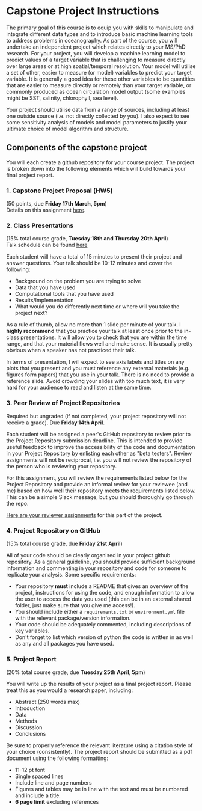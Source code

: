 # Capstone Project Instructions

The primary goal of this course is to equip you with skills to manipulate and integrate different data types and to introduce basic machine learning tools to address problems in oceanography. As part of the course, you will undertake an independent project which relates directly to your MS/PhD research. For your project, you will develop a machine learning model to predict values of a target variable that is challenging to measure directly over large areas or at high spatial/temporal resolution. Your model will utilise a set of other, easier to measure (or model) variables to predict your target variable. It is generally a good idea for these other variables to be quantities that are easier to measure directly or remotely than your target variable, or commonly produced as ocean circulation model output (some examples might be SST, salinity, chlorophyll, sea level). 

Your project should utilise data from a range of sources, including at least one outside source (i.e. not directly collected by you). I also expect to see some sensitivity analysis of models and model parameters to justify your ultimate choice of model algorithm and structure.

## Components of the capstone project
You will each create a github repository for your course project. The project is broken down into the following elements which will build towards your final project report.

### 1. Capstone Project Proposal (HW5)
(50 points, due **Friday 17th March, 5pm**)  
Details on this assignment [here](https://github.com/sophieclayton/OEAS805_envdatasci/blob/master/homework/HW5_capstone_proposal.md).

<!--### 2. Capstone Check-in (HW6)
(50 points, due **Wednesday April 5th, 5pm**)

The capstone check-in is intended to help keep you on track with your capstone project work, and to help flag any major roadblocks or identify needed changes in direction with time to address them before the end of the semester. Depending on whether you are working on a machine learning (supervised or unsupervised) project or a data wrangling project, you will include different elements in your check-in submission. 

Detailed information on the Capstone Check-in assignment can be found here.

Create a Jupyter notebook to perform exploratory data analysis for all of the different data types that you intend to use for your project. You should determine and describe with appropriate figures (don't forget axis labels, units, titles, etc...) and short paragraphs of text:

* A clear description of each data type with information on how to access it. If it's your own data, just state that, if you have accessed the data from some other source provide enough information for someone else to access it.
* The spatial and temporal coverage of each of your data types.
* The level of overlap in coverage and resolution of your different data types. 
-->

### 2. Class Presentations
(15% total course grade, **Tuesday 18th and Thursday 20th April**)  
Talk schedule can be found [here](https://github.com/sophieclayton/OEAS805_envdatasci/blob/master/homework/talk_schedule.md)

Each student will have a total of 15 minutes to present their project and answer questions. Your talk should be 10-12 minutes and cover the following:
* Background on the problem you are trying to solve
* Data that you have used
* Computational tools that you have used
* Results/Implementation 
* What would you do differently next time or where will you take the project next?

As a rule of thumb, allow no more than 1 slide per minute of your talk. I **highly recommend** that you practice your talk at least once prior to the in-class presentations. It will allow you to check that you are within the time range, and that your material flows well and make sense. It is usually pretty obvious when a speaker has not practiced their talk.

In terms of presentation, I will expect to see axis labels and titles on any plots that you present and you must reference any external materials (e.g. figures form papers) that you use in your talk. There is no need to provide a reference slide. Avoid crowding your slides with too much text, it is very hard for your audience to read and listen at the same time.

### 3. Peer Review of Project Repositories
Required but ungraded (if not completed, your project repository will not receive a grade). Due **Friday 14th April**.

Each student will be assigned a peer's GitHub repository to review prior to the Project Repository submission deadline. This is intended to provide useful feedback to improve the accessibility of the code and documentation in your Project Repository by enlisting each other as "beta testers". Review assignments will not be reciprocal, i.e. you will not review the repository of the person who is reviewing your repository.

For this assignment, you will review the requirements listed below for the Project Repository and provide an informal review for your reviewee (and me) based on how well their repository meets the requirements listed below. This can be a simple Slack message, but you should thoroughly go through the repo.

[Here are your reviewer assignments](https://github.com/sophieclayton/OEAS805_envdatasci/blob/master/homework/peer_review_assignments.md) for this part of the project.

### 4. Project Repository on GitHub
(15% total course grade, due **Friday 21st April**)

All of your code should be clearly organised in your project github repository. As a general guideline, you should provide sufficient background information and commenting in your repository and code for someone to replicate your analysis. Some specific requirements:

* Your repository **must** include a README that gives an overview of the project, instructions for using the code, and enough information to allow the user to access the data you used (this can be in an external shared folder, just make sure that you give me access!).
* You should include either a `requirements.txt` or `environment.yml` file with the relevant package/version information.
* Your code should be adequately commented, including descriptions of key variables.
* Don't forget to list which version of python the code is written in as well as any and all packages you have used.

### 5. Project Report
(20% total course grade, due **Tuesday 25th April, 5pm**)

You will write up the results of your project as a final project report. Please treat this as you would a research paper, including: 

* Abstract (250 words max)
* Introduction
* Data 
* Methods
* Discussion 
* Conclusions 

Be sure to properly reference the relevant literature using a citation style of your choice (consistently).
The project report should be submitted as a pdf document using the following formatting: 

* 11-12 pt font
* Single spaced lines
* Include line and page numbers
* Figures and tables may be in line with the text and must be numbered and include a title.
* **6 page limit** excluding references


